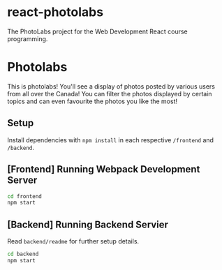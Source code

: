 # react-photolabs
The PhotoLabs project for the Web Development React course programming.

# Photolabs
This is photolabs! You'll see a display of photos posted by various users from all over the Canada! You can filter the photos displayed by certain topics and can even favourite the photos you like the most!

## Setup

Install dependencies with `npm install` in each respective `/frontend` and `/backend`.

## [Frontend] Running Webpack Development Server

```sh
cd frontend
npm start
```

## [Backend] Running Backend Servier

Read `backend/readme` for further setup details.

```sh
cd backend
npm start
```
